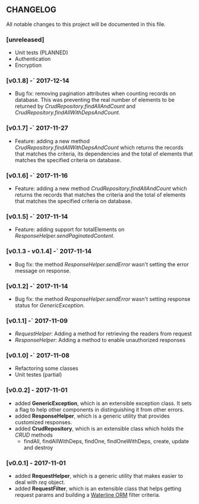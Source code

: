 ## CHANGELOG

All notable changes to this project will be documented in this file.

### [unreleased]

- Unit tests (PLANNED)
- Authentication
- Encryption

### [v0.1.8] -` 2017-12-14

- Bug fix: removing pagination attributes when counting records on database. This was preventing the real number
 of elements to be returned by _CrudRepository.findAllAndCount_ and _CrudRepository.findAllWithDepsAndCount_.


### [v0.1.7] -` 2017-11-27

- Feature: adding a new method _CrudRepository.findAllWithDepsAndCount_ which returns the records
that matches the criteria, its dependencies and the total of elements that matches the specified criteria on database.

### [v0.1.6] -` 2017-11-16

- Feature: adding a new method _CrudRepository.findAllAndCount_ which returns the records
that matches the criteria and the total of elements that matches the specified criteria on database.

### [v0.1.5] -` 2017-11-14

- Feature: adding support for totalElements on _ResponseHelper.sendPaginatedContent_.

### [v0.1.3 - v0.1.4] -` 2017-11-14

- Bug fix: the method _ResponseHelper.sendError_ wasn't setting the error message on
response.

### [v0.1.2] -` 2017-11-14

- Bug fix: the method _ResponseHelper.sendError_ wasn't setting response status
for _GenericException_.

### [v0.1.1] -` 2017-11-09

- _RequestHelper_: Adding a method for retrieving the readers from request
- _ResponseHelper_: Adding a method to enable unauthorized responses 

### [v0.1.0] -` 2017-11-08

- Refactoring some classes
- Unit testes (partial)


### [v0.0.2] - 2017-11-01

- added __GenericException__, which is an extensible exception class. It sets a flag to help other components
in distinguishing it from other errors. 
- added __ResponseHelper__, which is a generic utility that provides customized responses.
- added __CrudRepository__, which is an extensible class which holds the _CRUD_ methods
  * findAll, findAllWithDeps, findOne, findOneWithDeps, create, update and destroy 

### [v0.0.1] - 2017-11-01

- added __RequestHelper__, which is a generic utility that makes easier to deal with _req_ object. 
- added __RequestFilter__, which is an extensible class that helps getting request params
and building a [Waterline ORM](https://github.com/balderdashy/waterline) filter criteria.
